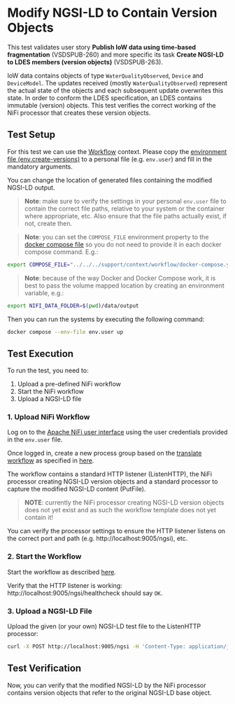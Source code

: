 # Modify NGSI-LD to Contain Version Objects
This test validates user story **Publish IoW data using time-based fragmentation** (VSDSPUB-260) and more specific its task **Create NGSI-LD to LDES members (version objects)** (VSDSPUB-263).

IoW data contains objects of type `WaterQualityObserved`, `Device` and `DeviceModel`. The updates received (mostly `WaterQualityObserved`) represent the actual state of the objects and each subsequent update overwrites this state. In order to conform the LDES specification, an LDES contains immutable (version) objects. This test verifies the correct working of the NiFi processor that creates these version objects.

## Test Setup
For this test we can use the [Workflow](../../../support/context/workflow/README.md) context. Please copy the [environment file (env.create-versions)](./env.create-versions) to a personal file (e.g. `env.user`) and fill in the mandatory arguments.

You can change the location of generated files containing the modified NGSI-LD output.

> **Note**: make sure to verify the settings in your personal `env.user` file to contain the correct file paths, relative to your system or the container where appropriate, etc. Also ensure that the file paths actually exist, if not, create then.

> **Note**: you can set the `COMPOSE_FILE` environment property to the [docker compose file](../../../support/context/workflow/docker-compose.yml) so you do not need to provide it in each docker compose command. E.g.:
```bash
export COMPOSE_FILE="../../../support/context/workflow/docker-compose.yml"
```

> **Note**: because of the way Docker and Docker Compose work, it is best to pass the volume mapped location by creating an environment variable, e.g.:
```bash
export NIFI_DATA_FOLDER=$(pwd)/data/output
```

Then you can run the systems by executing the following command:
```bash
docker compose --env-file env.user up
```

## Test Execution
To run the test, you need to:
1. Upload a pre-defined NiFi workflow
2. Start the NiFi workflow
3. Upload a NGSI-LD file

### 1. Upload NiFi Workflow
Log on to the [Apache NiFi user interface](https://localhost:8443/nifi) using the user credentials provided in the `env.user` file.

Once logged in, create a new process group based on the [translate workflow](./nifi-workflow.json) as specified in [here](../../../support/context/workflow/README.md#creating-a-workflow).

The workflow contains a standard HTTP listener (ListenHTTP), the NiFi processor creating NGSI-LD version objects and a standard processor to capture the modified NGSI-LD content (PutFile).

> **NOTE**: currently the NiFi processor creating NGSI-LD version objects does not yet exist and as such the workflow template does not yet contain it!

You can verify the processor settings to ensure the HTTP listener listens on the correct port and path (e.g. http://localhost:9005/ngsi), etc.

### 2. Start the Workflow
Start the workflow as described [here](../../../support/context/workflow/README.md#starting-a-workflow).

Verify that the HTTP listener is working: http://localhost:9005/ngsi/healthcheck should say `OK`.

### 3. Upload a NGSI-LD File
Upload the given (or your own) NGSI-LD test file to the ListenHTTP processor:

```bash
curl -X POST http://localhost:9005/ngsi -H 'Content-Type: application/json' -d '@data/input/WaterQualityObserved.json' 
```

## Test Verification
Now, you can verify that the modified NGSI-LD by the NiFi processor contains version objects that refer to the original NGSI-LD base object.
